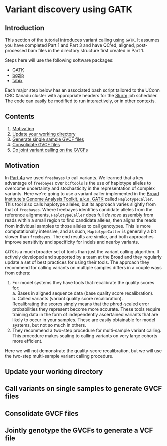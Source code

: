 # Variant discovery using GATK

## Introduction

This section of the tutorial introduces variant calling using `GATK`. It assumes you have completed Part 1 and Part 3 and have QC'ed, aligned, post-processed bam files in the directory structure first created in Part 1. 

Steps here will use the following software packages:

- [ GATK ](https://software.broadinstitute.org/gatk/)
- [ bgzip ](http://www.htslib.org/doc/bgzip.html)
- [ tabix ](http://www.htslib.org/doc/tabix.html)

Each major step below has an associated bash script tailored to the UConn CBC Xanadu cluster with appropriate headers for the [Slurm](https://slurm.schedmd.com/documentation.html) job scheduler. The code can easily be modified to run interactively, or in other contexts. 


## Contents
  
1.    [ Motivation ](#Motivation)
2.    [ Update your working directory ](#Update-your-working-directory)  
3.    [ Generate single sample GVCF files ]()
4.    [ Consolidate GVCF files]()
5.    [ Do joint variant calling on the GVCFs ]()

## Motivation

In [Part 4a](/Part4a_freebayes.md) we used `freebayes` to call variants. We learned that a key advantage of `freebayes` over `bcftools` is the use of haplotype alleles to overcome uncertainty and stochasticity in the representation of complex variants. Here we're going to use a variant caller implemented in the [Broad Institute's Genome Analysis Toolkit, a.k.a. GATK](https://software.broadinstitute.org/gatk/) called `HaplotypeCaller`. This tool also calls haplotype alleles, but its approach varies slightly from that of `freebayes`. Where freebayes identifies candidate alleles from the reference alignments, `HaplotypeCaller` does full _de novo_ assembly from reads within a small region to find candidate alleles, then aligns the reads from individual samples to those alleles to call genotypes. This is more computationally intensive, and as such, `HaplotypeCaller` is generally a bit slower than `freebayes`. The end results are similar, and both approaches improve sensitivity and specificity for indels and nearby variants. 

`GATK` is a much broader set of tools than just the variant calling algorithm. It actively developed and supported by a team at the Broad and they regularly update a set of best practices for using their tools. The approach they recommend for calling variants on multiple samples differs in a couple ways from others:

1. For model systems they have tools that recalibrate the quality scores for:  
    a. Bases in aligned sequence data (base quality score recalibration).  
    b. Called variants (variant quality score recalibration).  
 Recalibrating the scores simply means that the phred-scaled error probabilities they represent become more accurate. These tools require training data in the form of independently ascertained variants that are likely to occur in your samples. These are easily obtainable for model systems, but not so much in others. 
2. They recommend a two-step procedure for multi-sample variant calling. This procedure makes scaling to calling variants on very large cohorts more efficient. 

Here we will not demonstrate the quality-score recalibration, but we will use the two-step multi-sample variant calling procedure. 

## Update your working directory


## Call variants on single samples to generate GVCF files

## Consolidate GVCF files

## Jointly genotype the GVCFs to generate a VCF file

